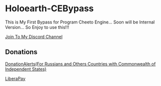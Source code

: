 # Holoearth-CEBypass
This is My First Bypass for Program Cheeto Engine... Soon will be Internal Version... So Enjoy to use this!!!

[Join To My Discord Channel](https://discord.gg/rikkomatsumato)

## Donations

[DonationAlerts(For Russians and Others Countries with Commonwealth of Independent States)](https://donationalerts.com/r/rikkomatsumato)

[LiberaPay](https://liberapay.com/RikkoMatsumatoOfficial/donate)

